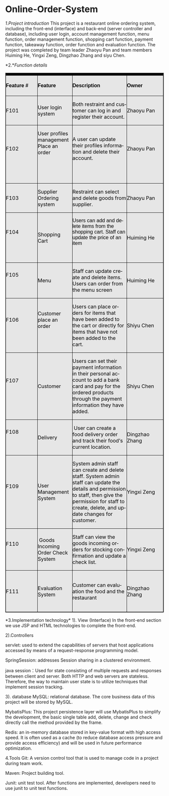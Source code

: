 # Online-Order-System
*1.Project introduction*
This project is a restaurant online ordering system, including the front-end (interface) and back-end (server controller and database), including user login, account management function, menu function, order management function, shopping cart function, payment function, takeaway function, order function and evaluation function. The project was completed by team leader Zhaoyu Pan and team members Huiming He, Yingxi Zeng, Dingzhao Zhang and siyu Chen.

*2.**Function details*

<table class="MsoNormalTable" border="1" cellspacing="0" cellpadding="0" width="0" style="border-collapse:collapse;mso-yfti-tbllook:1184;mso-padding-alt:0cm 0cm 0cm 0cm">
 <tbody><tr style="mso-yfti-irow:0;mso-yfti-firstrow:yes;height:51.75pt">
  <td width="150" style="width:112.5pt;border-top:black 6.0pt;border-left:windowtext 1.0pt;
  border-bottom:black 1.0pt;border-right:black 1.0pt;border-style:solid;
  mso-border-top-alt:black 6.0pt;mso-border-left-alt:windowtext .25pt;
  mso-border-bottom-alt:black .75pt;mso-border-right-alt:black .75pt;
  mso-border-style-alt:solid;background:#E6E6E6;padding:0cm 0cm 0cm 0cm;
  height:51.75pt">
  <p class="MsoNormal" align="left" style="text-align:left;mso-pagination:widow-orphan;
  vertical-align:baseline"><b><span lang="EN-AU" style="font-size:12.0pt;
  font-family:&quot;Arial&quot;,sans-serif;mso-fareast-font-family:宋体;color:black;
  mso-color-alt:windowtext;mso-font-kerning:0pt;mso-ansi-language:EN-AU">Feature
  #&nbsp;</span></b><span lang="EN-US" style="font-size:12.0pt;font-family:&quot;Arial&quot;,sans-serif;
  mso-fareast-font-family:宋体;color:black;mso-color-alt:windowtext;mso-font-kerning:
  0pt">&nbsp;</span><span lang="EN-US" style="font-size:9.0pt;font-family:&quot;Segoe UI&quot;,sans-serif;
  mso-fareast-font-family:宋体;mso-font-kerning:0pt"><o:p></o:p></span></p>
  </td>
  <td width="122" style="width:91.5pt;border-top:solid black 6.0pt;border-left:
  none;border-bottom:solid black 1.0pt;border-right:solid black 1.0pt;
  mso-border-left-alt:solid black .75pt;mso-border-alt:solid black .75pt;
  mso-border-top-alt:solid black 6.0pt;background:#E6E6E6;padding:0cm 0cm 0cm 0cm;
  height:51.75pt">
  <p class="MsoNormal" align="left" style="text-align:left;mso-pagination:widow-orphan;
  vertical-align:baseline"><b><span lang="EN-AU" style="font-size:12.0pt;
  font-family:&quot;Arial&quot;,sans-serif;mso-fareast-font-family:宋体;color:black;
  mso-color-alt:windowtext;mso-font-kerning:0pt;mso-ansi-language:EN-AU">Feature</span></b><span lang="EN-US" style="font-size:12.0pt;font-family:&quot;Arial&quot;,sans-serif;mso-fareast-font-family:
  宋体;color:black;mso-color-alt:windowtext;mso-font-kerning:0pt">&nbsp;</span><span lang="EN-US" style="font-size:9.0pt;font-family:&quot;Segoe UI&quot;,sans-serif;
  mso-fareast-font-family:宋体;mso-font-kerning:0pt"><o:p></o:p></span></p>
  </td>
  <td width="266" style="width:199.5pt;border-top:solid black 6.0pt;border-left:
  none;border-bottom:solid black 1.0pt;border-right:solid black 1.0pt;
  mso-border-left-alt:solid black .75pt;mso-border-alt:solid black .75pt;
  mso-border-top-alt:solid black 6.0pt;background:#E6E6E6;padding:0cm 0cm 0cm 0cm;
  height:51.75pt">
  <p class="MsoNormal" align="left" style="text-align:left;mso-pagination:widow-orphan;
  vertical-align:baseline"><b><span lang="EN-AU" style="font-size:12.0pt;
  font-family:&quot;Arial&quot;,sans-serif;mso-fareast-font-family:宋体;color:black;
  mso-color-alt:windowtext;mso-font-kerning:0pt;mso-ansi-language:EN-AU">Description</span></b><span lang="EN-US" style="font-size:12.0pt;font-family:&quot;Arial&quot;,sans-serif;mso-fareast-font-family:
  宋体;color:black;mso-color-alt:windowtext;mso-font-kerning:0pt">&nbsp;</span><span lang="EN-US" style="font-size:9.0pt;font-family:&quot;Segoe UI&quot;,sans-serif;
  mso-fareast-font-family:宋体;mso-font-kerning:0pt"><o:p></o:p></span></p>
  </td>
  <td width="166" style="width:124.5pt;border-top:solid black 6.0pt;border-left:
  none;border-bottom:solid black 1.0pt;border-right:solid windowtext 1.0pt;
  mso-border-left-alt:solid black .75pt;mso-border-top-alt:black 6.0pt;
  mso-border-left-alt:black .75pt;mso-border-bottom-alt:black .75pt;mso-border-right-alt:
  windowtext .25pt;mso-border-style-alt:solid;background:#E6E6E6;padding:0cm 0cm 0cm 0cm;
  height:51.75pt">
  <p class="MsoNormal" align="left" style="text-align:left;mso-pagination:widow-orphan;
  vertical-align:baseline"><b><span lang="EN-AU" style="font-size:12.0pt;
  font-family:&quot;Arial&quot;,sans-serif;mso-fareast-font-family:宋体;color:black;
  mso-color-alt:windowtext;mso-font-kerning:0pt;mso-ansi-language:EN-AU">Owner&nbsp;</span></b><span lang="EN-US" style="font-size:12.0pt;font-family:&quot;Arial&quot;,sans-serif;mso-fareast-font-family:
  宋体;color:black;mso-color-alt:windowtext;mso-font-kerning:0pt">&nbsp;</span><span lang="EN-US" style="font-size:9.0pt;font-family:&quot;Segoe UI&quot;,sans-serif;
  mso-fareast-font-family:宋体;mso-font-kerning:0pt"><o:p></o:p></span></p>
  </td>
 </tr>
 <tr style="mso-yfti-irow:1">
  <td width="150" style="width:112.5pt;border-top:none;border-left:solid windowtext 1.0pt;
  border-bottom:solid black 1.0pt;border-right:solid black 1.0pt;mso-border-top-alt:
  solid black 6.0pt;mso-border-top-alt:black 6.0pt;mso-border-left-alt:windowtext .25pt;
  mso-border-bottom-alt:black .75pt;mso-border-right-alt:black .75pt;
  mso-border-style-alt:solid;background:#E6E6E6;padding:0cm 0cm 0cm 0cm">
  <p class="MsoNormal" align="left" style="text-align:left;mso-pagination:widow-orphan;
  vertical-align:baseline"><span lang="EN-AU" style="font-size:12.0pt;mso-ascii-font-family:
  DengXian;mso-fareast-font-family:DengXian;mso-hansi-font-family:DengXian;
  mso-bidi-font-family:&quot;Segoe UI&quot;;color:black;mso-color-alt:windowtext;
  mso-font-kerning:0pt;mso-ansi-language:EN-AU">F101</span><span lang="EN-US" style="font-size:12.0pt;mso-ascii-font-family:DengXian;mso-fareast-font-family:
  DengXian;mso-hansi-font-family:DengXian;mso-bidi-font-family:&quot;Segoe UI&quot;;
  color:black;mso-color-alt:windowtext;mso-font-kerning:0pt">&nbsp;</span><span lang="EN-US" style="font-size:9.0pt;font-family:&quot;Segoe UI&quot;,sans-serif;
  mso-fareast-font-family:宋体;mso-font-kerning:0pt"><o:p></o:p></span></p>
  </td>
  <td width="122" style="width:91.5pt;border-top:none;border-left:none;
  border-bottom:solid black 1.0pt;border-right:solid black 1.0pt;mso-border-top-alt:
  solid black 6.0pt;mso-border-left-alt:solid black .75pt;mso-border-alt:solid black .75pt;
  mso-border-top-alt:solid black 6.0pt;background:#E6E6E6;padding:0cm 0cm 0cm 0cm">
  <p class="MsoNormal" align="left" style="text-align:left;mso-pagination:widow-orphan;
  vertical-align:baseline"><span lang="EN-AU" style="font-size:12.0pt;mso-ascii-font-family:
  DengXian;mso-fareast-font-family:DengXian;mso-hansi-font-family:DengXian;
  mso-bidi-font-family:&quot;Segoe UI&quot;;color:black;mso-color-alt:windowtext;
  mso-font-kerning:0pt;mso-ansi-language:EN-AU">User login system</span><span lang="EN-US" style="font-size:12.0pt;mso-ascii-font-family:DengXian;mso-fareast-font-family:
  DengXian;mso-hansi-font-family:DengXian;mso-bidi-font-family:&quot;Segoe UI&quot;;
  color:black;mso-color-alt:windowtext;mso-font-kerning:0pt">&nbsp;</span><span lang="EN-US" style="font-size:9.0pt;font-family:&quot;Segoe UI&quot;,sans-serif;
  mso-fareast-font-family:宋体;mso-font-kerning:0pt"><o:p></o:p></span></p>
  </td>
  <td width="266" style="width:199.5pt;border-top:none;border-left:none;
  border-bottom:solid black 1.0pt;border-right:solid black 1.0pt;mso-border-top-alt:
  solid black 6.0pt;mso-border-left-alt:solid black .75pt;mso-border-alt:solid black .75pt;
  mso-border-top-alt:solid black 6.0pt;background:#E6E6E6;padding:0cm 0cm 0cm 0cm">
  <p class="MsoNormal" align="left" style="text-align:left;mso-pagination:widow-orphan;
  vertical-align:baseline"><span lang="EN-AU" style="font-size:12.0pt;mso-ascii-font-family:
  DengXian;mso-fareast-font-family:DengXian;mso-hansi-font-family:DengXian;
  mso-bidi-font-family:&quot;Segoe UI&quot;;color:black;mso-color-alt:windowtext;
  mso-font-kerning:0pt;mso-ansi-language:EN-AU">Both restraint and customer can
  log in and register their account.</span><span lang="EN-US" style="font-size:
  12.0pt;mso-ascii-font-family:DengXian;mso-fareast-font-family:DengXian;
  mso-hansi-font-family:DengXian;mso-bidi-font-family:&quot;Segoe UI&quot;;color:black;
  mso-color-alt:windowtext;mso-font-kerning:0pt">&nbsp;</span><span lang="EN-US" style="font-size:9.0pt;font-family:&quot;Segoe UI&quot;,sans-serif;mso-fareast-font-family:
  宋体;mso-font-kerning:0pt"><o:p></o:p></span></p>
  </td>
  <td width="166" style="width:124.5pt;border-top:none;border-left:none;
  border-bottom:solid black 1.0pt;border-right:solid windowtext 1.0pt;
  mso-border-top-alt:solid black 6.0pt;mso-border-left-alt:solid black .75pt;
  mso-border-top-alt:black 6.0pt;mso-border-left-alt:black .75pt;mso-border-bottom-alt:
  black .75pt;mso-border-right-alt:windowtext .25pt;mso-border-style-alt:solid;
  background:#E6E6E6;padding:0cm 0cm 0cm 0cm">
  <p class="MsoNormal" align="left" style="text-align:left;mso-pagination:widow-orphan;
  vertical-align:baseline"><span class="SpellE"><span lang="EN-AU" style="font-size:12.0pt;mso-ascii-font-family:DengXian;mso-fareast-font-family:
  DengXian;mso-hansi-font-family:DengXian;mso-bidi-font-family:&quot;Segoe UI&quot;;
  color:black;mso-color-alt:windowtext;mso-font-kerning:0pt;mso-ansi-language:
  EN-AU">Zhaoyu</span></span><span lang="EN-AU" style="font-size:12.0pt;
  mso-ascii-font-family:DengXian;mso-fareast-font-family:DengXian;mso-hansi-font-family:
  DengXian;mso-bidi-font-family:&quot;Segoe UI&quot;;color:black;mso-color-alt:windowtext;
  mso-font-kerning:0pt;mso-ansi-language:EN-AU"> Pan</span><span lang="EN-US" style="font-size:12.0pt;mso-ascii-font-family:DengXian;mso-fareast-font-family:
  DengXian;mso-hansi-font-family:DengXian;mso-bidi-font-family:&quot;Segoe UI&quot;;
  color:black;mso-color-alt:windowtext;mso-font-kerning:0pt">&nbsp;</span><span lang="EN-US" style="font-size:9.0pt;font-family:&quot;Segoe UI&quot;,sans-serif;
  mso-fareast-font-family:宋体;mso-font-kerning:0pt"><o:p></o:p></span></p>
  </td>
 </tr>
 <tr style="mso-yfti-irow:2">
  <td width="150" style="width:112.5pt;border-top:none;border-left:solid windowtext 1.0pt;
  border-bottom:solid black 1.0pt;border-right:solid black 1.0pt;mso-border-top-alt:
  solid black 6.0pt;mso-border-top-alt:black 6.0pt;mso-border-left-alt:windowtext .25pt;
  mso-border-bottom-alt:black .75pt;mso-border-right-alt:black .75pt;
  mso-border-style-alt:solid;background:#E6E6E6;padding:0cm 0cm 0cm 0cm">
  <p class="MsoNormal" align="left" style="text-align:left;mso-pagination:widow-orphan;
  vertical-align:baseline"><span lang="EN-AU" style="font-size:12.0pt;mso-ascii-font-family:
  DengXian;mso-fareast-font-family:DengXian;mso-hansi-font-family:DengXian;
  mso-bidi-font-family:&quot;Segoe UI&quot;;color:black;mso-color-alt:windowtext;
  mso-font-kerning:0pt;mso-ansi-language:EN-AU">F102</span><span lang="EN-US" style="font-size:12.0pt;mso-ascii-font-family:DengXian;mso-fareast-font-family:
  DengXian;mso-hansi-font-family:DengXian;mso-bidi-font-family:&quot;Segoe UI&quot;;
  color:black;mso-color-alt:windowtext;mso-font-kerning:0pt">&nbsp;</span><span lang="EN-US" style="font-size:9.0pt;font-family:&quot;Segoe UI&quot;,sans-serif;
  mso-fareast-font-family:宋体;mso-font-kerning:0pt"><o:p></o:p></span></p>
  <p class="MsoNormal" align="left" style="text-align:left;mso-pagination:widow-orphan;
  vertical-align:baseline"><span lang="EN-US" style="font-size:12.0pt;mso-ascii-font-family:
  DengXian;mso-fareast-font-family:DengXian;mso-hansi-font-family:DengXian;
  mso-bidi-font-family:&quot;Segoe UI&quot;;color:black;mso-color-alt:windowtext;
  mso-font-kerning:0pt">&nbsp;</span><span lang="EN-US" style="font-size:9.0pt;
  font-family:&quot;Segoe UI&quot;,sans-serif;mso-fareast-font-family:宋体;mso-font-kerning:
  0pt"><o:p></o:p></span></p>
  </td>
  <td width="122" style="width:91.5pt;border-top:none;border-left:none;
  border-bottom:solid black 1.0pt;border-right:solid black 1.0pt;mso-border-top-alt:
  solid black 6.0pt;mso-border-left-alt:solid black .75pt;mso-border-alt:solid black .75pt;
  mso-border-top-alt:solid black 6.0pt;background:#E6E6E6;padding:0cm 0cm 0cm 0cm">
  <p class="MsoNormal" align="left" style="text-align:left;mso-pagination:widow-orphan;
  vertical-align:baseline"><span lang="EN-AU" style="font-size:12.0pt;mso-ascii-font-family:
  DengXian;mso-fareast-font-family:DengXian;mso-hansi-font-family:DengXian;
  mso-bidi-font-family:&quot;Segoe UI&quot;;color:black;mso-color-alt:windowtext;
  mso-font-kerning:0pt;mso-ansi-language:EN-AU">User profiles management Place
  an order</span><span lang="EN-US" style="font-size:12.0pt;mso-ascii-font-family:
  DengXian;mso-fareast-font-family:DengXian;mso-hansi-font-family:DengXian;
  mso-bidi-font-family:&quot;Segoe UI&quot;;color:black;mso-color-alt:windowtext;
  mso-font-kerning:0pt">&nbsp;</span><span lang="EN-US" style="font-size:9.0pt;
  font-family:&quot;Segoe UI&quot;,sans-serif;mso-fareast-font-family:宋体;mso-font-kerning:
  0pt"><o:p></o:p></span></p>
  <p class="MsoNormal" align="left" style="text-align:left;mso-pagination:widow-orphan;
  vertical-align:baseline"><span lang="EN-US" style="font-size:12.0pt;mso-ascii-font-family:
  DengXian;mso-fareast-font-family:DengXian;mso-hansi-font-family:DengXian;
  mso-bidi-font-family:&quot;Segoe UI&quot;;color:black;mso-color-alt:windowtext;
  mso-font-kerning:0pt">&nbsp;</span><span lang="EN-US" style="font-size:9.0pt;
  font-family:&quot;Segoe UI&quot;,sans-serif;mso-fareast-font-family:宋体;mso-font-kerning:
  0pt"><o:p></o:p></span></p>
  <p class="MsoNormal" align="left" style="text-align:left;mso-pagination:widow-orphan;
  vertical-align:baseline"><span lang="EN-US" style="font-size:12.0pt;mso-ascii-font-family:
  DengXian;mso-fareast-font-family:DengXian;mso-hansi-font-family:DengXian;
  mso-bidi-font-family:&quot;Segoe UI&quot;;color:black;mso-color-alt:windowtext;
  mso-font-kerning:0pt">&nbsp;</span><span lang="EN-US" style="font-size:9.0pt;
  font-family:&quot;Segoe UI&quot;,sans-serif;mso-fareast-font-family:宋体;mso-font-kerning:
  0pt"><o:p></o:p></span></p>
  </td>
  <td width="266" style="width:199.5pt;border-top:none;border-left:none;
  border-bottom:solid black 1.0pt;border-right:solid black 1.0pt;mso-border-top-alt:
  solid black 6.0pt;mso-border-left-alt:solid black .75pt;mso-border-alt:solid black .75pt;
  mso-border-top-alt:solid black 6.0pt;background:#E6E6E6;padding:0cm 0cm 0cm 0cm">
  <p class="MsoNormal" align="left" style="text-align:left;mso-pagination:widow-orphan;
  vertical-align:baseline"><span lang="EN-AU" style="font-size:12.0pt;mso-ascii-font-family:
  DengXian;mso-fareast-font-family:DengXian;mso-hansi-font-family:DengXian;
  mso-bidi-font-family:&quot;Segoe UI&quot;;color:black;mso-color-alt:windowtext;
  mso-font-kerning:0pt;mso-ansi-language:EN-AU">A user can update their
  profiles information and delete their account.</span><span lang="EN-US" style="font-size:12.0pt;mso-ascii-font-family:DengXian;mso-fareast-font-family:
  DengXian;mso-hansi-font-family:DengXian;mso-bidi-font-family:&quot;Segoe UI&quot;;
  color:black;mso-color-alt:windowtext;mso-font-kerning:0pt">&nbsp;</span><span lang="EN-US" style="font-size:9.0pt;font-family:&quot;Segoe UI&quot;,sans-serif;
  mso-fareast-font-family:宋体;mso-font-kerning:0pt"><o:p></o:p></span></p>
  <p class="MsoNormal" align="left" style="text-align:left;mso-pagination:widow-orphan;
  vertical-align:baseline"><span lang="EN-US" style="font-size:12.0pt;mso-ascii-font-family:
  DengXian;mso-fareast-font-family:DengXian;mso-hansi-font-family:DengXian;
  mso-bidi-font-family:&quot;Segoe UI&quot;;color:black;mso-color-alt:windowtext;
  mso-font-kerning:0pt">&nbsp;</span><span lang="EN-US" style="font-size:9.0pt;
  font-family:&quot;Segoe UI&quot;,sans-serif;mso-fareast-font-family:宋体;mso-font-kerning:
  0pt"><o:p></o:p></span></p>
  </td>
  <td width="166" style="width:124.5pt;border-top:none;border-left:none;
  border-bottom:solid black 1.0pt;border-right:solid windowtext 1.0pt;
  mso-border-top-alt:solid black 6.0pt;mso-border-left-alt:solid black .75pt;
  mso-border-top-alt:black 6.0pt;mso-border-left-alt:black .75pt;mso-border-bottom-alt:
  black .75pt;mso-border-right-alt:windowtext .25pt;mso-border-style-alt:solid;
  background:#E6E6E6;padding:0cm 0cm 0cm 0cm">
  <p class="MsoNormal" align="left" style="text-align:left;mso-pagination:widow-orphan;
  vertical-align:baseline"><span class="SpellE"><span lang="EN-AU" style="font-size:12.0pt;mso-ascii-font-family:DengXian;mso-fareast-font-family:
  DengXian;mso-hansi-font-family:DengXian;mso-bidi-font-family:&quot;Segoe UI&quot;;
  color:black;mso-color-alt:windowtext;mso-font-kerning:0pt;mso-ansi-language:
  EN-AU">Zhaoyu</span></span><span lang="EN-AU" style="font-size:12.0pt;
  mso-ascii-font-family:DengXian;mso-fareast-font-family:DengXian;mso-hansi-font-family:
  DengXian;mso-bidi-font-family:&quot;Segoe UI&quot;;color:black;mso-color-alt:windowtext;
  mso-font-kerning:0pt;mso-ansi-language:EN-AU"> Pan</span><span lang="EN-US" style="font-size:12.0pt;mso-ascii-font-family:DengXian;mso-fareast-font-family:
  DengXian;mso-hansi-font-family:DengXian;mso-bidi-font-family:&quot;Segoe UI&quot;;
  color:black;mso-color-alt:windowtext;mso-font-kerning:0pt">&nbsp;</span><span lang="EN-US" style="font-size:9.0pt;font-family:&quot;Segoe UI&quot;,sans-serif;
  mso-fareast-font-family:宋体;mso-font-kerning:0pt"><o:p></o:p></span></p>
  <p class="MsoNormal" align="left" style="text-align:left;mso-pagination:widow-orphan;
  vertical-align:baseline"><span lang="EN-US" style="font-size:12.0pt;mso-ascii-font-family:
  DengXian;mso-fareast-font-family:DengXian;mso-hansi-font-family:DengXian;
  mso-bidi-font-family:&quot;Segoe UI&quot;;color:black;mso-color-alt:windowtext;
  mso-font-kerning:0pt">&nbsp;</span><span lang="EN-US" style="font-size:9.0pt;
  font-family:&quot;Segoe UI&quot;,sans-serif;mso-fareast-font-family:宋体;mso-font-kerning:
  0pt"><o:p></o:p></span></p>
  </td>
 </tr>
 <tr style="mso-yfti-irow:3">
  <td width="150" style="width:112.5pt;border-top:none;border-left:solid windowtext 1.0pt;
  border-bottom:solid black 1.0pt;border-right:solid black 1.0pt;mso-border-top-alt:
  solid black 6.0pt;mso-border-top-alt:black 6.0pt;mso-border-left-alt:windowtext .25pt;
  mso-border-bottom-alt:black .75pt;mso-border-right-alt:black .75pt;
  mso-border-style-alt:solid;background:#E6E6E6;padding:0cm 0cm 0cm 0cm">
  <p class="MsoNormal" align="left" style="text-align:left;mso-pagination:widow-orphan;
  vertical-align:baseline"><span lang="EN-AU" style="font-size:12.0pt;mso-ascii-font-family:
  DengXian;mso-fareast-font-family:DengXian;mso-hansi-font-family:DengXian;
  mso-bidi-font-family:&quot;Segoe UI&quot;;color:black;mso-color-alt:windowtext;
  mso-font-kerning:0pt;mso-ansi-language:EN-AU">F103</span><span lang="EN-US" style="font-size:12.0pt;mso-ascii-font-family:DengXian;mso-fareast-font-family:
  DengXian;mso-hansi-font-family:DengXian;mso-bidi-font-family:&quot;Segoe UI&quot;;
  color:black;mso-color-alt:windowtext;mso-font-kerning:0pt">&nbsp;</span><span lang="EN-US" style="font-size:9.0pt;font-family:&quot;Segoe UI&quot;,sans-serif;
  mso-fareast-font-family:宋体;mso-font-kerning:0pt"><o:p></o:p></span></p>
  </td>
  <td width="122" style="width:91.5pt;border-top:none;border-left:none;
  border-bottom:solid black 1.0pt;border-right:solid black 1.0pt;mso-border-top-alt:
  solid black 6.0pt;mso-border-left-alt:solid black .75pt;mso-border-alt:solid black .75pt;
  mso-border-top-alt:solid black 6.0pt;background:#E6E6E6;padding:0cm 0cm 0cm 0cm">
  <p class="MsoNormal" align="left" style="text-align:left;mso-pagination:widow-orphan;
  vertical-align:baseline"><span lang="EN-AU" style="font-size:12.0pt;mso-ascii-font-family:
  DengXian;mso-fareast-font-family:DengXian;mso-hansi-font-family:DengXian;
  mso-bidi-font-family:&quot;Segoe UI&quot;;color:black;mso-color-alt:windowtext;
  mso-font-kerning:0pt;mso-ansi-language:EN-AU">Supplier Ordering system</span><span lang="EN-US" style="font-size:12.0pt;mso-ascii-font-family:DengXian;mso-fareast-font-family:
  DengXian;mso-hansi-font-family:DengXian;mso-bidi-font-family:&quot;Segoe UI&quot;;
  color:black;mso-color-alt:windowtext;mso-font-kerning:0pt">&nbsp;</span><span lang="EN-US" style="font-size:9.0pt;font-family:&quot;Segoe UI&quot;,sans-serif;
  mso-fareast-font-family:宋体;mso-font-kerning:0pt"><o:p></o:p></span></p>
  </td>
  <td width="266" style="width:199.5pt;border-top:none;border-left:none;
  border-bottom:solid black 1.0pt;border-right:solid black 1.0pt;mso-border-top-alt:
  solid black 6.0pt;mso-border-left-alt:solid black .75pt;mso-border-alt:solid black .75pt;
  mso-border-top-alt:solid black 6.0pt;background:#E6E6E6;padding:0cm 0cm 0cm 0cm">
  <p class="MsoNormal" align="left" style="text-align:left;mso-pagination:widow-orphan;
  vertical-align:baseline"><span lang="EN-AU" style="font-size:12.0pt;mso-ascii-font-family:
  DengXian;mso-fareast-font-family:DengXian;mso-hansi-font-family:DengXian;
  mso-bidi-font-family:&quot;Segoe UI&quot;;color:black;mso-color-alt:windowtext;
  mso-font-kerning:0pt;mso-ansi-language:EN-AU">Restraint can select and delete
  goods from supplier.</span><span lang="EN-US" style="font-size:12.0pt;
  mso-ascii-font-family:DengXian;mso-fareast-font-family:DengXian;mso-hansi-font-family:
  DengXian;mso-bidi-font-family:&quot;Segoe UI&quot;;color:black;mso-color-alt:windowtext;
  mso-font-kerning:0pt">&nbsp;</span><span lang="EN-US" style="font-size:9.0pt;
  font-family:&quot;Segoe UI&quot;,sans-serif;mso-fareast-font-family:宋体;mso-font-kerning:
  0pt"><o:p></o:p></span></p>
  </td>
  <td width="166" style="width:124.5pt;border-top:none;border-left:none;
  border-bottom:solid black 1.0pt;border-right:solid windowtext 1.0pt;
  mso-border-top-alt:solid black 6.0pt;mso-border-left-alt:solid black .75pt;
  mso-border-top-alt:black 6.0pt;mso-border-left-alt:black .75pt;mso-border-bottom-alt:
  black .75pt;mso-border-right-alt:windowtext .25pt;mso-border-style-alt:solid;
  background:#E6E6E6;padding:0cm 0cm 0cm 0cm">
  <p class="MsoNormal" align="left" style="text-align:left;mso-pagination:widow-orphan;
  vertical-align:baseline"><span class="SpellE"><span lang="EN-AU" style="font-size:12.0pt;mso-ascii-font-family:DengXian;mso-fareast-font-family:
  DengXian;mso-hansi-font-family:DengXian;mso-bidi-font-family:&quot;Segoe UI&quot;;
  color:black;mso-color-alt:windowtext;mso-font-kerning:0pt;mso-ansi-language:
  EN-AU">Zhaoyu</span></span><span lang="EN-AU" style="font-size:12.0pt;
  mso-ascii-font-family:DengXian;mso-fareast-font-family:DengXian;mso-hansi-font-family:
  DengXian;mso-bidi-font-family:&quot;Segoe UI&quot;;color:black;mso-color-alt:windowtext;
  mso-font-kerning:0pt;mso-ansi-language:EN-AU"> Pan</span><span lang="EN-US" style="font-size:12.0pt;mso-ascii-font-family:DengXian;mso-fareast-font-family:
  DengXian;mso-hansi-font-family:DengXian;mso-bidi-font-family:&quot;Segoe UI&quot;;
  color:black;mso-color-alt:windowtext;mso-font-kerning:0pt">&nbsp;</span><span lang="EN-US" style="font-size:9.0pt;font-family:&quot;Segoe UI&quot;,sans-serif;
  mso-fareast-font-family:宋体;mso-font-kerning:0pt"><o:p></o:p></span></p>
  </td>
 </tr>
 <tr style="mso-yfti-irow:4">
  <td width="150" style="width:112.5pt;border-top:none;border-left:solid windowtext 1.0pt;
  border-bottom:solid black 1.0pt;border-right:solid black 1.0pt;mso-border-top-alt:
  solid black 6.0pt;mso-border-top-alt:black 6.0pt;mso-border-left-alt:windowtext .25pt;
  mso-border-bottom-alt:black .75pt;mso-border-right-alt:black .75pt;
  mso-border-style-alt:solid;background:#E6E6E6;padding:0cm 0cm 0cm 0cm">
  <p class="MsoNormal" align="left" style="text-align:left;mso-pagination:widow-orphan;
  vertical-align:baseline"><span lang="EN-AU" style="font-size:12.0pt;mso-ascii-font-family:
  DengXian;mso-fareast-font-family:DengXian;mso-hansi-font-family:DengXian;
  mso-bidi-font-family:&quot;Segoe UI&quot;;color:black;mso-color-alt:windowtext;
  mso-font-kerning:0pt;mso-ansi-language:EN-AU">F104</span><span lang="EN-US" style="font-size:12.0pt;mso-ascii-font-family:DengXian;mso-fareast-font-family:
  DengXian;mso-hansi-font-family:DengXian;mso-bidi-font-family:&quot;Segoe UI&quot;;
  color:black;mso-color-alt:windowtext;mso-font-kerning:0pt">&nbsp;</span><span lang="EN-US" style="font-size:9.0pt;font-family:&quot;Segoe UI&quot;,sans-serif;
  mso-fareast-font-family:宋体;mso-font-kerning:0pt"><o:p></o:p></span></p>
  <p class="MsoNormal" align="left" style="text-align:left;mso-pagination:widow-orphan;
  vertical-align:baseline"><span lang="EN-US" style="font-size:12.0pt;mso-ascii-font-family:
  DengXian;mso-fareast-font-family:DengXian;mso-hansi-font-family:DengXian;
  mso-bidi-font-family:&quot;Segoe UI&quot;;color:black;mso-color-alt:windowtext;
  mso-font-kerning:0pt">&nbsp;</span><span lang="EN-US" style="font-size:9.0pt;
  font-family:&quot;Segoe UI&quot;,sans-serif;mso-fareast-font-family:宋体;mso-font-kerning:
  0pt"><o:p></o:p></span></p>
  </td>
  <td width="122" style="width:91.5pt;border-top:none;border-left:none;
  border-bottom:solid black 1.0pt;border-right:solid black 1.0pt;mso-border-top-alt:
  solid black 6.0pt;mso-border-left-alt:solid black .75pt;mso-border-alt:solid black .75pt;
  mso-border-top-alt:solid black 6.0pt;background:#E6E6E6;padding:0cm 0cm 0cm 0cm">
  <p class="MsoNormal" align="left" style="text-align:left;mso-pagination:widow-orphan;
  vertical-align:baseline"><span lang="EN-AU" style="font-size:12.0pt;mso-ascii-font-family:
  DengXian;mso-fareast-font-family:DengXian;mso-hansi-font-family:DengXian;
  mso-bidi-font-family:&quot;Segoe UI&quot;;color:black;mso-color-alt:windowtext;
  mso-font-kerning:0pt;mso-ansi-language:EN-AU">Shopping Cart</span><span lang="EN-US" style="font-size:12.0pt;mso-ascii-font-family:DengXian;mso-fareast-font-family:
  DengXian;mso-hansi-font-family:DengXian;mso-bidi-font-family:&quot;Segoe UI&quot;;
  color:black;mso-color-alt:windowtext;mso-font-kerning:0pt">&nbsp;</span><span lang="EN-US" style="font-size:9.0pt;font-family:&quot;Segoe UI&quot;,sans-serif;
  mso-fareast-font-family:宋体;mso-font-kerning:0pt"><o:p></o:p></span></p>
  </td>
  <td width="266" style="width:199.5pt;border-top:none;border-left:none;
  border-bottom:solid black 1.0pt;border-right:solid black 1.0pt;mso-border-top-alt:
  solid black 6.0pt;mso-border-left-alt:solid black .75pt;mso-border-alt:solid black .75pt;
  mso-border-top-alt:solid black 6.0pt;background:#E6E6E6;padding:0cm 0cm 0cm 0cm">
  <p class="MsoNormal" align="left" style="text-align:left;mso-pagination:widow-orphan;
  vertical-align:baseline"><span lang="EN-AU" style="font-size:12.0pt;font-family:
  Helvetica;mso-fareast-font-family:宋体;mso-bidi-font-family:&quot;Segoe UI&quot;;
  color:black;mso-color-alt:windowtext;mso-font-kerning:0pt;mso-ansi-language:
  EN-AU">Users can add and delete items from the shopping cart. Staff can
  update the price of an item</span><span lang="EN-US" style="font-size:12.0pt;
  font-family:Helvetica;mso-fareast-font-family:宋体;mso-bidi-font-family:&quot;Segoe UI&quot;;
  color:black;mso-color-alt:windowtext;mso-font-kerning:0pt">&nbsp;</span><span lang="EN-US" style="font-size:9.0pt;font-family:&quot;Segoe UI&quot;,sans-serif;
  mso-fareast-font-family:宋体;mso-font-kerning:0pt"><o:p></o:p></span></p>
  <p class="MsoNormal" align="left" style="text-align:left;mso-pagination:widow-orphan;
  vertical-align:baseline"><span lang="EN-US" style="font-size:12.0pt;mso-ascii-font-family:
  DengXian;mso-fareast-font-family:DengXian;mso-hansi-font-family:DengXian;
  mso-bidi-font-family:&quot;Segoe UI&quot;;color:black;mso-color-alt:windowtext;
  mso-font-kerning:0pt">&nbsp;</span><span lang="EN-US" style="font-size:9.0pt;
  font-family:&quot;Segoe UI&quot;,sans-serif;mso-fareast-font-family:宋体;mso-font-kerning:
  0pt"><o:p></o:p></span></p>
  </td>
  <td width="166" style="width:124.5pt;border-top:none;border-left:none;
  border-bottom:solid black 1.0pt;border-right:solid windowtext 1.0pt;
  mso-border-top-alt:solid black 6.0pt;mso-border-left-alt:solid black .75pt;
  mso-border-top-alt:black 6.0pt;mso-border-left-alt:black .75pt;mso-border-bottom-alt:
  black .75pt;mso-border-right-alt:windowtext .25pt;mso-border-style-alt:solid;
  background:#E6E6E6;padding:0cm 0cm 0cm 0cm">
  <p class="MsoNormal" align="left" style="text-align:left;mso-pagination:widow-orphan;
  vertical-align:baseline"><span class="SpellE"><span lang="EN-AU" style="font-size:12.0pt;mso-ascii-font-family:DengXian;mso-fareast-font-family:
  DengXian;mso-hansi-font-family:DengXian;mso-bidi-font-family:&quot;Segoe UI&quot;;
  color:black;mso-color-alt:windowtext;mso-font-kerning:0pt;mso-ansi-language:
  EN-AU">Huiming</span></span><span lang="EN-AU" style="font-size:12.0pt;
  mso-ascii-font-family:DengXian;mso-fareast-font-family:DengXian;mso-hansi-font-family:
  DengXian;mso-bidi-font-family:&quot;Segoe UI&quot;;color:black;mso-color-alt:windowtext;
  mso-font-kerning:0pt;mso-ansi-language:EN-AU"> He</span><span lang="EN-US" style="font-size:12.0pt;mso-ascii-font-family:DengXian;mso-fareast-font-family:
  DengXian;mso-hansi-font-family:DengXian;mso-bidi-font-family:&quot;Segoe UI&quot;;
  color:black;mso-color-alt:windowtext;mso-font-kerning:0pt">&nbsp;</span><span lang="EN-US" style="font-size:9.0pt;font-family:&quot;Segoe UI&quot;,sans-serif;
  mso-fareast-font-family:宋体;mso-font-kerning:0pt"><o:p></o:p></span></p>
  </td>
 </tr>
 <tr style="mso-yfti-irow:5">
  <td width="150" style="width:112.5pt;border-top:none;border-left:solid windowtext 1.0pt;
  border-bottom:solid black 1.0pt;border-right:solid black 1.0pt;mso-border-top-alt:
  solid black 6.0pt;mso-border-top-alt:black 6.0pt;mso-border-left-alt:windowtext .25pt;
  mso-border-bottom-alt:black .75pt;mso-border-right-alt:black .75pt;
  mso-border-style-alt:solid;background:#E6E6E6;padding:0cm 0cm 0cm 0cm">
  <p class="MsoNormal" align="left" style="text-align:left;mso-pagination:widow-orphan;
  vertical-align:baseline"><span lang="EN-AU" style="font-size:12.0pt;mso-ascii-font-family:
  DengXian;mso-fareast-font-family:DengXian;mso-hansi-font-family:DengXian;
  mso-bidi-font-family:&quot;Segoe UI&quot;;color:black;mso-color-alt:windowtext;
  mso-font-kerning:0pt;mso-ansi-language:EN-AU">F105</span><span lang="EN-US" style="font-size:12.0pt;mso-ascii-font-family:DengXian;mso-fareast-font-family:
  DengXian;mso-hansi-font-family:DengXian;mso-bidi-font-family:&quot;Segoe UI&quot;;
  color:black;mso-color-alt:windowtext;mso-font-kerning:0pt">&nbsp;</span><span lang="EN-US" style="font-size:9.0pt;font-family:&quot;Segoe UI&quot;,sans-serif;
  mso-fareast-font-family:宋体;mso-font-kerning:0pt"><o:p></o:p></span></p>
  <p class="MsoNormal" align="left" style="text-align:left;mso-pagination:widow-orphan;
  vertical-align:baseline"><span lang="EN-US" style="font-size:12.0pt;mso-ascii-font-family:
  DengXian;mso-fareast-font-family:DengXian;mso-hansi-font-family:DengXian;
  mso-bidi-font-family:&quot;Segoe UI&quot;;color:black;mso-color-alt:windowtext;
  mso-font-kerning:0pt">&nbsp;</span><span lang="EN-US" style="font-size:9.0pt;
  font-family:&quot;Segoe UI&quot;,sans-serif;mso-fareast-font-family:宋体;mso-font-kerning:
  0pt"><o:p></o:p></span></p>
  </td>
  <td width="122" style="width:91.5pt;border-top:none;border-left:none;
  border-bottom:solid black 1.0pt;border-right:solid black 1.0pt;mso-border-top-alt:
  solid black 6.0pt;mso-border-left-alt:solid black .75pt;mso-border-alt:solid black .75pt;
  mso-border-top-alt:solid black 6.0pt;background:#E6E6E6;padding:0cm 0cm 0cm 0cm">
  <p class="MsoNormal" align="left" style="text-align:left;mso-pagination:widow-orphan;
  vertical-align:baseline"><span lang="EN-AU" style="font-size:12.0pt;mso-ascii-font-family:
  DengXian;mso-fareast-font-family:DengXian;mso-hansi-font-family:DengXian;
  mso-bidi-font-family:&quot;Segoe UI&quot;;color:black;mso-color-alt:windowtext;
  mso-font-kerning:0pt;mso-ansi-language:EN-AU">Menu</span><span lang="EN-US" style="font-size:12.0pt;mso-ascii-font-family:DengXian;mso-fareast-font-family:
  DengXian;mso-hansi-font-family:DengXian;mso-bidi-font-family:&quot;Segoe UI&quot;;
  color:black;mso-color-alt:windowtext;mso-font-kerning:0pt">&nbsp;</span><span lang="EN-US" style="font-size:9.0pt;font-family:&quot;Segoe UI&quot;,sans-serif;
  mso-fareast-font-family:宋体;mso-font-kerning:0pt"><o:p></o:p></span></p>
  </td>
  <td width="266" style="width:199.5pt;border-top:none;border-left:none;
  border-bottom:solid black 1.0pt;border-right:solid black 1.0pt;mso-border-top-alt:
  solid black 6.0pt;mso-border-left-alt:solid black .75pt;mso-border-alt:solid black .75pt;
  mso-border-top-alt:solid black 6.0pt;background:#E6E6E6;padding:0cm 0cm 0cm 0cm">
  <p class="MsoNormal" align="left" style="text-align:left;mso-pagination:widow-orphan;
  vertical-align:baseline"><span lang="EN-AU" style="font-size:12.0pt;mso-ascii-font-family:
  DengXian;mso-fareast-font-family:DengXian;mso-hansi-font-family:DengXian;
  mso-bidi-font-family:&quot;Segoe UI&quot;;color:black;mso-color-alt:windowtext;
  mso-font-kerning:0pt;mso-ansi-language:EN-AU">Staff can update create and
  delete items. Users can order from the menu screen</span><span lang="EN-US" style="font-size:12.0pt;mso-ascii-font-family:DengXian;mso-fareast-font-family:
  DengXian;mso-hansi-font-family:DengXian;mso-bidi-font-family:&quot;Segoe UI&quot;;
  color:black;mso-color-alt:windowtext;mso-font-kerning:0pt">&nbsp;</span><span lang="EN-US" style="font-size:9.0pt;font-family:&quot;Segoe UI&quot;,sans-serif;
  mso-fareast-font-family:宋体;mso-font-kerning:0pt"><o:p></o:p></span></p>
  </td>
  <td width="166" style="width:124.5pt;border-top:none;border-left:none;
  border-bottom:solid black 1.0pt;border-right:solid windowtext 1.0pt;
  mso-border-top-alt:solid black 6.0pt;mso-border-left-alt:solid black .75pt;
  mso-border-top-alt:black 6.0pt;mso-border-left-alt:black .75pt;mso-border-bottom-alt:
  black .75pt;mso-border-right-alt:windowtext .25pt;mso-border-style-alt:solid;
  background:#E6E6E6;padding:0cm 0cm 0cm 0cm">
  <p class="MsoNormal" align="left" style="text-align:left;mso-pagination:widow-orphan;
  vertical-align:baseline"><span class="SpellE"><span lang="EN-AU" style="font-size:12.0pt;mso-ascii-font-family:DengXian;mso-fareast-font-family:
  DengXian;mso-hansi-font-family:DengXian;mso-bidi-font-family:&quot;Segoe UI&quot;;
  color:black;mso-color-alt:windowtext;mso-font-kerning:0pt;mso-ansi-language:
  EN-AU">Huiming</span></span><span lang="EN-AU" style="font-size:12.0pt;
  mso-ascii-font-family:DengXian;mso-fareast-font-family:DengXian;mso-hansi-font-family:
  DengXian;mso-bidi-font-family:&quot;Segoe UI&quot;;color:black;mso-color-alt:windowtext;
  mso-font-kerning:0pt;mso-ansi-language:EN-AU"> He</span><span lang="EN-US" style="font-size:12.0pt;mso-ascii-font-family:DengXian;mso-fareast-font-family:
  DengXian;mso-hansi-font-family:DengXian;mso-bidi-font-family:&quot;Segoe UI&quot;;
  color:black;mso-color-alt:windowtext;mso-font-kerning:0pt">&nbsp;</span><span lang="EN-US" style="font-size:9.0pt;font-family:&quot;Segoe UI&quot;,sans-serif;
  mso-fareast-font-family:宋体;mso-font-kerning:0pt"><o:p></o:p></span></p>
  </td>
 </tr>
 <tr style="mso-yfti-irow:6">
  <td width="150" style="width:112.5pt;border-top:none;border-left:solid windowtext 1.0pt;
  border-bottom:solid black 1.0pt;border-right:solid black 1.0pt;mso-border-top-alt:
  solid black 6.0pt;mso-border-top-alt:black 6.0pt;mso-border-left-alt:windowtext .25pt;
  mso-border-bottom-alt:black .75pt;mso-border-right-alt:black .75pt;
  mso-border-style-alt:solid;background:#E6E6E6;padding:0cm 0cm 0cm 0cm">
  <p class="MsoNormal" align="left" style="text-align:left;mso-pagination:widow-orphan;
  vertical-align:baseline"><span lang="EN-AU" style="font-size:12.0pt;mso-ascii-font-family:
  DengXian;mso-fareast-font-family:DengXian;mso-hansi-font-family:DengXian;
  mso-bidi-font-family:&quot;Segoe UI&quot;;color:black;mso-color-alt:windowtext;
  mso-font-kerning:0pt;mso-ansi-language:EN-AU">F106</span><span lang="EN-US" style="font-size:12.0pt;mso-ascii-font-family:DengXian;mso-fareast-font-family:
  DengXian;mso-hansi-font-family:DengXian;mso-bidi-font-family:&quot;Segoe UI&quot;;
  color:black;mso-color-alt:windowtext;mso-font-kerning:0pt">&nbsp;</span><span lang="EN-US" style="font-size:9.0pt;font-family:&quot;Segoe UI&quot;,sans-serif;
  mso-fareast-font-family:宋体;mso-font-kerning:0pt"><o:p></o:p></span></p>
  <p class="MsoNormal" align="left" style="text-align:left;mso-pagination:widow-orphan;
  vertical-align:baseline"><span lang="EN-US" style="font-size:12.0pt;mso-ascii-font-family:
  DengXian;mso-fareast-font-family:DengXian;mso-hansi-font-family:DengXian;
  mso-bidi-font-family:&quot;Segoe UI&quot;;color:black;mso-color-alt:windowtext;
  mso-font-kerning:0pt">&nbsp;</span><span lang="EN-US" style="font-size:9.0pt;
  font-family:&quot;Segoe UI&quot;,sans-serif;mso-fareast-font-family:宋体;mso-font-kerning:
  0pt"><o:p></o:p></span></p>
  </td>
  <td width="122" style="width:91.5pt;border-top:none;border-left:none;
  border-bottom:solid black 1.0pt;border-right:solid black 1.0pt;mso-border-top-alt:
  solid black 6.0pt;mso-border-left-alt:solid black .75pt;mso-border-alt:solid black .75pt;
  mso-border-top-alt:solid black 6.0pt;background:#E6E6E6;padding:0cm 0cm 0cm 0cm">
  <p class="MsoNormal" align="left" style="text-align:left;mso-pagination:widow-orphan;
  vertical-align:baseline"><span class="GramE"><span lang="EN-AU" style="font-size:
  12.0pt;mso-ascii-font-family:DengXian;mso-fareast-font-family:DengXian;
  mso-hansi-font-family:DengXian;mso-bidi-font-family:&quot;Segoe UI&quot;;color:black;
  mso-color-alt:windowtext;mso-font-kerning:0pt;mso-ansi-language:EN-AU">Customer</span></span><span lang="EN-AU" style="font-size:12.0pt;mso-ascii-font-family:DengXian;mso-fareast-font-family:
  DengXian;mso-hansi-font-family:DengXian;mso-bidi-font-family:&quot;Segoe UI&quot;;
  color:black;mso-color-alt:windowtext;mso-font-kerning:0pt;mso-ansi-language:
  EN-AU"> place an order</span><span lang="EN-US" style="font-size:12.0pt;
  mso-ascii-font-family:DengXian;mso-fareast-font-family:DengXian;mso-hansi-font-family:
  DengXian;mso-bidi-font-family:&quot;Segoe UI&quot;;color:black;mso-color-alt:windowtext;
  mso-font-kerning:0pt">&nbsp;</span><span lang="EN-US" style="font-size:9.0pt;
  font-family:&quot;Segoe UI&quot;,sans-serif;mso-fareast-font-family:宋体;mso-font-kerning:
  0pt"><o:p></o:p></span></p>
  <p class="MsoNormal" align="left" style="text-align:left;mso-pagination:widow-orphan;
  vertical-align:baseline"><span lang="EN-US" style="font-size:12.0pt;mso-ascii-font-family:
  DengXian;mso-fareast-font-family:DengXian;mso-hansi-font-family:DengXian;
  mso-bidi-font-family:&quot;Segoe UI&quot;;color:black;mso-color-alt:windowtext;
  mso-font-kerning:0pt">&nbsp;</span><span lang="EN-US" style="font-size:9.0pt;
  font-family:&quot;Segoe UI&quot;,sans-serif;mso-fareast-font-family:宋体;mso-font-kerning:
  0pt"><o:p></o:p></span></p>
  </td>
  <td width="266" style="width:199.5pt;border-top:none;border-left:none;
  border-bottom:solid black 1.0pt;border-right:solid black 1.0pt;mso-border-top-alt:
  solid black 6.0pt;mso-border-left-alt:solid black .75pt;mso-border-alt:solid black .75pt;
  mso-border-top-alt:solid black 6.0pt;background:#E6E6E6;padding:0cm 0cm 0cm 0cm">
  <p class="MsoNormal" align="left" style="text-align:left;mso-pagination:widow-orphan;
  vertical-align:baseline"><span lang="EN-AU" style="font-size:12.0pt;mso-ascii-font-family:
  DengXian;mso-fareast-font-family:DengXian;mso-hansi-font-family:DengXian;
  mso-bidi-font-family:&quot;Segoe UI&quot;;color:black;mso-color-alt:windowtext;
  mso-font-kerning:0pt;mso-ansi-language:EN-AU">Users can place orders for
  items that have been added to the cart or directly for items that have not
  been added to the cart.</span><span lang="EN-US" style="font-size:12.0pt;
  mso-ascii-font-family:DengXian;mso-fareast-font-family:DengXian;mso-hansi-font-family:
  DengXian;mso-bidi-font-family:&quot;Segoe UI&quot;;color:black;mso-color-alt:windowtext;
  mso-font-kerning:0pt">&nbsp;</span><span lang="EN-US" style="font-size:9.0pt;
  font-family:&quot;Segoe UI&quot;,sans-serif;mso-fareast-font-family:宋体;mso-font-kerning:
  0pt"><o:p></o:p></span></p>
  </td>
  <td width="166" style="width:124.5pt;border-top:none;border-left:none;
  border-bottom:solid black 1.0pt;border-right:solid windowtext 1.0pt;
  mso-border-top-alt:solid black 6.0pt;mso-border-left-alt:solid black .75pt;
  mso-border-top-alt:black 6.0pt;mso-border-left-alt:black .75pt;mso-border-bottom-alt:
  black .75pt;mso-border-right-alt:windowtext .25pt;mso-border-style-alt:solid;
  background:#E6E6E6;padding:0cm 0cm 0cm 0cm">
  <p class="MsoNormal" align="left" style="text-align:left;mso-pagination:widow-orphan;
  vertical-align:baseline"><span class="SpellE"><span lang="EN-AU" style="font-size:12.0pt;mso-ascii-font-family:DengXian;mso-fareast-font-family:
  DengXian;mso-hansi-font-family:DengXian;mso-bidi-font-family:&quot;Segoe UI&quot;;
  color:black;mso-color-alt:windowtext;mso-font-kerning:0pt;mso-ansi-language:
  EN-AU">Shiyu</span></span><span lang="EN-AU" style="font-size:12.0pt;
  mso-ascii-font-family:DengXian;mso-fareast-font-family:DengXian;mso-hansi-font-family:
  DengXian;mso-bidi-font-family:&quot;Segoe UI&quot;;color:black;mso-color-alt:windowtext;
  mso-font-kerning:0pt;mso-ansi-language:EN-AU"> Chen</span><span lang="EN-US" style="font-size:12.0pt;mso-ascii-font-family:DengXian;mso-fareast-font-family:
  DengXian;mso-hansi-font-family:DengXian;mso-bidi-font-family:&quot;Segoe UI&quot;;
  color:black;mso-color-alt:windowtext;mso-font-kerning:0pt">&nbsp;</span><span lang="EN-US" style="font-size:9.0pt;font-family:&quot;Segoe UI&quot;,sans-serif;
  mso-fareast-font-family:宋体;mso-font-kerning:0pt"><o:p></o:p></span></p>
  </td>
 </tr>
 <tr style="mso-yfti-irow:7">
  <td width="150" style="width:112.5pt;border-top:none;border-left:solid windowtext 1.0pt;
  border-bottom:solid black 1.0pt;border-right:solid black 1.0pt;mso-border-top-alt:
  solid black 6.0pt;mso-border-top-alt:black 6.0pt;mso-border-left-alt:windowtext .25pt;
  mso-border-bottom-alt:black .75pt;mso-border-right-alt:black .75pt;
  mso-border-style-alt:solid;background:#E6E6E6;padding:0cm 0cm 0cm 0cm">
  <p class="MsoNormal" align="left" style="text-align:left;mso-pagination:widow-orphan;
  vertical-align:baseline"><span lang="EN-AU" style="font-size:12.0pt;mso-ascii-font-family:
  DengXian;mso-fareast-font-family:DengXian;mso-hansi-font-family:DengXian;
  mso-bidi-font-family:&quot;Segoe UI&quot;;color:black;mso-color-alt:windowtext;
  mso-font-kerning:0pt;mso-ansi-language:EN-AU">F107</span><span lang="EN-US" style="font-size:12.0pt;mso-ascii-font-family:DengXian;mso-fareast-font-family:
  DengXian;mso-hansi-font-family:DengXian;mso-bidi-font-family:&quot;Segoe UI&quot;;
  color:black;mso-color-alt:windowtext;mso-font-kerning:0pt">&nbsp;</span><span lang="EN-US" style="font-size:9.0pt;font-family:&quot;Segoe UI&quot;,sans-serif;
  mso-fareast-font-family:宋体;mso-font-kerning:0pt"><o:p></o:p></span></p>
  <p class="MsoNormal" align="left" style="text-align:left;mso-pagination:widow-orphan;
  vertical-align:baseline"><span lang="EN-US" style="font-size:12.0pt;mso-ascii-font-family:
  DengXian;mso-fareast-font-family:DengXian;mso-hansi-font-family:DengXian;
  mso-bidi-font-family:&quot;Segoe UI&quot;;color:black;mso-color-alt:windowtext;
  mso-font-kerning:0pt">&nbsp;</span><span lang="EN-US" style="font-size:9.0pt;
  font-family:&quot;Segoe UI&quot;,sans-serif;mso-fareast-font-family:宋体;mso-font-kerning:
  0pt"><o:p></o:p></span></p>
  </td>
  <td width="122" style="width:91.5pt;border-top:none;border-left:none;
  border-bottom:solid black 1.0pt;border-right:solid black 1.0pt;mso-border-top-alt:
  solid black 6.0pt;mso-border-left-alt:solid black .75pt;mso-border-alt:solid black .75pt;
  mso-border-top-alt:solid black 6.0pt;background:#E6E6E6;padding:0cm 0cm 0cm 0cm">
  <p class="MsoNormal" align="left" style="text-align:left;mso-pagination:widow-orphan;
  vertical-align:baseline"><span lang="EN-AU" style="font-size:12.0pt;mso-ascii-font-family:
  DengXian;mso-fareast-font-family:DengXian;mso-hansi-font-family:DengXian;
  mso-bidi-font-family:&quot;Segoe UI&quot;;color:black;mso-color-alt:windowtext;
  mso-font-kerning:0pt;mso-ansi-language:EN-AU">Customer&nbsp;</span><span lang="EN-US" style="font-size:12.0pt;mso-ascii-font-family:DengXian;mso-fareast-font-family:
  DengXian;mso-hansi-font-family:DengXian;mso-bidi-font-family:&quot;Segoe UI&quot;;
  color:black;mso-color-alt:windowtext;mso-font-kerning:0pt">&nbsp;</span><span lang="EN-US" style="font-size:9.0pt;font-family:&quot;Segoe UI&quot;,sans-serif;
  mso-fareast-font-family:宋体;mso-font-kerning:0pt"><o:p></o:p></span></p>
  </td>
  <td width="266" style="width:199.5pt;border-top:none;border-left:none;
  border-bottom:solid black 1.0pt;border-right:solid black 1.0pt;mso-border-top-alt:
  solid black 6.0pt;mso-border-left-alt:solid black .75pt;mso-border-alt:solid black .75pt;
  mso-border-top-alt:solid black 6.0pt;background:#E6E6E6;padding:0cm 0cm 0cm 0cm">
  <p class="MsoNormal" align="left" style="text-align:left;mso-pagination:widow-orphan;
  vertical-align:baseline"><span lang="EN-AU" style="font-size:12.0pt;mso-ascii-font-family:
  DengXian;mso-fareast-font-family:DengXian;mso-hansi-font-family:DengXian;
  mso-bidi-font-family:&quot;Segoe UI&quot;;color:black;mso-color-alt:windowtext;
  mso-font-kerning:0pt;mso-ansi-language:EN-AU">Users can set their payment
  information in their personal account to add a bank card and pay for the
  ordered products through the payment information they have added.</span><span lang="EN-US" style="font-size:12.0pt;mso-ascii-font-family:DengXian;mso-fareast-font-family:
  DengXian;mso-hansi-font-family:DengXian;mso-bidi-font-family:&quot;Segoe UI&quot;;
  color:black;mso-color-alt:windowtext;mso-font-kerning:0pt">&nbsp;</span><span lang="EN-US" style="font-size:9.0pt;font-family:&quot;Segoe UI&quot;,sans-serif;
  mso-fareast-font-family:宋体;mso-font-kerning:0pt"><o:p></o:p></span></p>
  </td>
  <td width="166" style="width:124.5pt;border-top:none;border-left:none;
  border-bottom:solid black 1.0pt;border-right:solid windowtext 1.0pt;
  mso-border-top-alt:solid black 6.0pt;mso-border-left-alt:solid black .75pt;
  mso-border-top-alt:black 6.0pt;mso-border-left-alt:black .75pt;mso-border-bottom-alt:
  black .75pt;mso-border-right-alt:windowtext .25pt;mso-border-style-alt:solid;
  background:#E6E6E6;padding:0cm 0cm 0cm 0cm">
  <p class="MsoNormal" align="left" style="text-align:left;mso-pagination:widow-orphan;
  vertical-align:baseline"><span class="SpellE"><span lang="EN-AU" style="font-size:12.0pt;mso-ascii-font-family:DengXian;mso-fareast-font-family:
  DengXian;mso-hansi-font-family:DengXian;mso-bidi-font-family:&quot;Segoe UI&quot;;
  color:black;mso-color-alt:windowtext;mso-font-kerning:0pt;mso-ansi-language:
  EN-AU">Shiyu</span></span><span lang="EN-AU" style="font-size:12.0pt;
  mso-ascii-font-family:DengXian;mso-fareast-font-family:DengXian;mso-hansi-font-family:
  DengXian;mso-bidi-font-family:&quot;Segoe UI&quot;;color:black;mso-color-alt:windowtext;
  mso-font-kerning:0pt;mso-ansi-language:EN-AU"> Chen</span><span lang="EN-US" style="font-size:12.0pt;mso-ascii-font-family:DengXian;mso-fareast-font-family:
  DengXian;mso-hansi-font-family:DengXian;mso-bidi-font-family:&quot;Segoe UI&quot;;
  color:black;mso-color-alt:windowtext;mso-font-kerning:0pt">&nbsp;</span><span lang="EN-US" style="font-size:9.0pt;font-family:&quot;Segoe UI&quot;,sans-serif;
  mso-fareast-font-family:宋体;mso-font-kerning:0pt"><o:p></o:p></span></p>
  </td>
 </tr>
 <tr style="mso-yfti-irow:8">
  <td width="150" style="width:112.5pt;border-top:none;border-left:solid windowtext 1.0pt;
  border-bottom:solid black 1.0pt;border-right:solid black 1.0pt;mso-border-top-alt:
  solid black 6.0pt;mso-border-top-alt:black 6.0pt;mso-border-left-alt:windowtext .25pt;
  mso-border-bottom-alt:black .75pt;mso-border-right-alt:black .75pt;
  mso-border-style-alt:solid;background:#E6E6E6;padding:0cm 0cm 0cm 0cm">
  <p class="MsoNormal" align="left" style="text-align:left;mso-pagination:widow-orphan;
  vertical-align:baseline"><span lang="EN-AU" style="font-size:12.0pt;mso-ascii-font-family:
  DengXian;mso-fareast-font-family:DengXian;mso-hansi-font-family:DengXian;
  mso-bidi-font-family:&quot;Segoe UI&quot;;color:black;mso-color-alt:windowtext;
  mso-font-kerning:0pt;mso-ansi-language:EN-AU">F108</span><span lang="EN-US" style="font-size:12.0pt;mso-ascii-font-family:DengXian;mso-fareast-font-family:
  DengXian;mso-hansi-font-family:DengXian;mso-bidi-font-family:&quot;Segoe UI&quot;;
  color:black;mso-color-alt:windowtext;mso-font-kerning:0pt">&nbsp;</span><span lang="EN-US" style="font-size:9.0pt;font-family:&quot;Segoe UI&quot;,sans-serif;
  mso-fareast-font-family:宋体;mso-font-kerning:0pt"><o:p></o:p></span></p>
  <p class="MsoNormal" align="left" style="text-align:left;mso-pagination:widow-orphan;
  vertical-align:baseline"><span lang="EN-US" style="font-size:12.0pt;mso-ascii-font-family:
  DengXian;mso-fareast-font-family:DengXian;mso-hansi-font-family:DengXian;
  mso-bidi-font-family:&quot;Segoe UI&quot;;color:black;mso-color-alt:windowtext;
  mso-font-kerning:0pt">&nbsp;</span><span lang="EN-US" style="font-size:9.0pt;
  font-family:&quot;Segoe UI&quot;,sans-serif;mso-fareast-font-family:宋体;mso-font-kerning:
  0pt"><o:p></o:p></span></p>
  </td>
  <td width="122" style="width:91.5pt;border-top:none;border-left:none;
  border-bottom:solid black 1.0pt;border-right:solid black 1.0pt;mso-border-top-alt:
  solid black 6.0pt;mso-border-left-alt:solid black .75pt;mso-border-alt:solid black .75pt;
  mso-border-top-alt:solid black 6.0pt;background:#E6E6E6;padding:0cm 0cm 0cm 0cm">
  <p class="MsoNormal" align="left" style="text-align:left;mso-pagination:widow-orphan;
  vertical-align:baseline"><span lang="EN-AU" style="font-size:12.0pt;mso-ascii-font-family:
  DengXian;mso-fareast-font-family:DengXian;mso-hansi-font-family:DengXian;
  mso-bidi-font-family:&quot;Segoe UI&quot;;color:black;mso-color-alt:windowtext;
  mso-font-kerning:0pt;mso-ansi-language:EN-AU">Delivery</span><span lang="EN-US" style="font-size:12.0pt;mso-ascii-font-family:DengXian;mso-fareast-font-family:
  DengXian;mso-hansi-font-family:DengXian;mso-bidi-font-family:&quot;Segoe UI&quot;;
  color:black;mso-color-alt:windowtext;mso-font-kerning:0pt">&nbsp;</span><span lang="EN-US" style="font-size:9.0pt;font-family:&quot;Segoe UI&quot;,sans-serif;
  mso-fareast-font-family:宋体;mso-font-kerning:0pt"><o:p></o:p></span></p>
  </td>
  <td width="266" style="width:199.5pt;border-top:none;border-left:none;
  border-bottom:solid black 1.0pt;border-right:solid black 1.0pt;mso-border-top-alt:
  solid black 6.0pt;mso-border-left-alt:solid black .75pt;mso-border-alt:solid black .75pt;
  mso-border-top-alt:solid black 6.0pt;background:#E6E6E6;padding:0cm 0cm 0cm 0cm">
  <p class="MsoNormal" align="left" style="text-align:left;mso-pagination:widow-orphan;
  vertical-align:baseline"><span lang="EN-AU" style="font-size:12.0pt;mso-ascii-font-family:
  DengXian;mso-fareast-font-family:DengXian;mso-hansi-font-family:DengXian;
  mso-bidi-font-family:&quot;Segoe UI&quot;;color:black;mso-color-alt:windowtext;
  mso-font-kerning:0pt;mso-ansi-language:EN-AU">&nbsp;User can create a food
  delivery order and track their food</span><span style="font-size:12.0pt;
  mso-ascii-font-family:DengXian;mso-fareast-font-family:DengXian;mso-hansi-font-family:
  DengXian;mso-bidi-font-family:&quot;Segoe UI&quot;;color:black;mso-color-alt:windowtext;
  mso-font-kerning:0pt;mso-ansi-language:EN-AU">’<span lang="EN-AU">s current
  location.</span></span><span lang="EN-US" style="font-size:12.0pt;mso-ascii-font-family:
  DengXian;mso-fareast-font-family:DengXian;mso-hansi-font-family:DengXian;
  mso-bidi-font-family:&quot;Segoe UI&quot;;color:black;mso-color-alt:windowtext;
  mso-font-kerning:0pt">&nbsp;</span><span lang="EN-US" style="font-size:9.0pt;
  font-family:&quot;Segoe UI&quot;,sans-serif;mso-fareast-font-family:宋体;mso-font-kerning:
  0pt"><o:p></o:p></span></p>
  </td>
  <td width="166" style="width:124.5pt;border-top:none;border-left:none;
  border-bottom:solid black 1.0pt;border-right:solid windowtext 1.0pt;
  mso-border-top-alt:solid black 6.0pt;mso-border-left-alt:solid black .75pt;
  mso-border-top-alt:black 6.0pt;mso-border-left-alt:black .75pt;mso-border-bottom-alt:
  black .75pt;mso-border-right-alt:windowtext .25pt;mso-border-style-alt:solid;
  background:#E6E6E6;padding:0cm 0cm 0cm 0cm">
  <p class="MsoNormal" align="left" style="text-align:left;mso-pagination:widow-orphan;
  vertical-align:baseline"><span class="SpellE"><span lang="EN-AU" style="font-size:12.0pt;mso-ascii-font-family:DengXian;mso-fareast-font-family:
  DengXian;mso-hansi-font-family:DengXian;mso-bidi-font-family:&quot;Segoe UI&quot;;
  color:black;mso-color-alt:windowtext;mso-font-kerning:0pt;mso-ansi-language:
  EN-AU">Dingzhao</span></span><span lang="EN-AU" style="font-size:12.0pt;
  mso-ascii-font-family:DengXian;mso-fareast-font-family:DengXian;mso-hansi-font-family:
  DengXian;mso-bidi-font-family:&quot;Segoe UI&quot;;color:black;mso-color-alt:windowtext;
  mso-font-kerning:0pt;mso-ansi-language:EN-AU"> Zhang</span><span lang="EN-US" style="font-size:12.0pt;mso-ascii-font-family:DengXian;mso-fareast-font-family:
  DengXian;mso-hansi-font-family:DengXian;mso-bidi-font-family:&quot;Segoe UI&quot;;
  color:black;mso-color-alt:windowtext;mso-font-kerning:0pt">&nbsp;</span><span lang="EN-US" style="font-size:9.0pt;font-family:&quot;Segoe UI&quot;,sans-serif;
  mso-fareast-font-family:宋体;mso-font-kerning:0pt"><o:p></o:p></span></p>
  </td>
 </tr>
 <tr style="mso-yfti-irow:9;height:83.25pt">
  <td width="150" style="width:112.5pt;border-top:none;border-left:solid windowtext 1.0pt;
  border-bottom:solid black 1.0pt;border-right:solid black 1.0pt;mso-border-top-alt:
  solid black 6.0pt;mso-border-top-alt:black 6.0pt;mso-border-left-alt:windowtext .25pt;
  mso-border-bottom-alt:black .75pt;mso-border-right-alt:black .75pt;
  mso-border-style-alt:solid;background:#E6E6E6;padding:0cm 0cm 0cm 0cm;
  height:83.25pt">
  <p class="MsoNormal" align="left" style="text-align:left;mso-pagination:widow-orphan;
  vertical-align:baseline"><span lang="EN-AU" style="font-size:12.0pt;mso-ascii-font-family:
  DengXian;mso-fareast-font-family:DengXian;mso-hansi-font-family:DengXian;
  mso-bidi-font-family:&quot;Segoe UI&quot;;color:black;mso-color-alt:windowtext;
  mso-font-kerning:0pt;mso-ansi-language:EN-AU">F109</span><span lang="EN-US" style="font-size:12.0pt;mso-ascii-font-family:DengXian;mso-fareast-font-family:
  DengXian;mso-hansi-font-family:DengXian;mso-bidi-font-family:&quot;Segoe UI&quot;;
  color:black;mso-color-alt:windowtext;mso-font-kerning:0pt">&nbsp;</span><span lang="EN-US" style="font-size:9.0pt;font-family:&quot;Segoe UI&quot;,sans-serif;
  mso-fareast-font-family:宋体;mso-font-kerning:0pt"><o:p></o:p></span></p>
  <p class="MsoNormal" align="left" style="text-align:left;mso-pagination:widow-orphan;
  vertical-align:baseline"><span lang="EN-US" style="font-size:12.0pt;mso-ascii-font-family:
  DengXian;mso-fareast-font-family:DengXian;mso-hansi-font-family:DengXian;
  mso-bidi-font-family:&quot;Segoe UI&quot;;color:black;mso-color-alt:windowtext;
  mso-font-kerning:0pt">&nbsp;</span><span lang="EN-US" style="font-size:9.0pt;
  font-family:&quot;Segoe UI&quot;,sans-serif;mso-fareast-font-family:宋体;mso-font-kerning:
  0pt"><o:p></o:p></span></p>
  </td>
  <td width="122" style="width:91.5pt;border-top:none;border-left:none;
  border-bottom:solid black 1.0pt;border-right:solid black 1.0pt;mso-border-top-alt:
  solid black 6.0pt;mso-border-left-alt:solid black .75pt;mso-border-alt:solid black .75pt;
  mso-border-top-alt:solid black 6.0pt;background:#E6E6E6;padding:0cm 0cm 0cm 0cm;
  height:83.25pt">
  <p class="MsoNormal" align="left" style="text-align:left;mso-pagination:widow-orphan;
  vertical-align:baseline"><span lang="EN-AU" style="font-size:12.0pt;mso-ascii-font-family:
  DengXian;mso-fareast-font-family:DengXian;mso-hansi-font-family:DengXian;
  mso-bidi-font-family:&quot;Segoe UI&quot;;color:black;mso-color-alt:windowtext;
  mso-font-kerning:0pt;mso-ansi-language:EN-AU">User Management System</span><span lang="EN-US" style="font-size:12.0pt;mso-ascii-font-family:DengXian;mso-fareast-font-family:
  DengXian;mso-hansi-font-family:DengXian;mso-bidi-font-family:&quot;Segoe UI&quot;;
  color:black;mso-color-alt:windowtext;mso-font-kerning:0pt">&nbsp;</span><span lang="EN-US" style="font-size:9.0pt;font-family:&quot;Segoe UI&quot;,sans-serif;
  mso-fareast-font-family:宋体;mso-font-kerning:0pt"><o:p></o:p></span></p>
  </td>
  <td width="266" style="width:199.5pt;border-top:none;border-left:none;
  border-bottom:solid black 1.0pt;border-right:solid black 1.0pt;mso-border-top-alt:
  solid black 6.0pt;mso-border-left-alt:solid black .75pt;mso-border-alt:solid black .75pt;
  mso-border-top-alt:solid black 6.0pt;background:#E6E6E6;padding:0cm 0cm 0cm 0cm;
  height:83.25pt">
  <p class="MsoNormal" align="left" style="text-align:left;mso-pagination:widow-orphan;
  vertical-align:baseline"><span lang="EN-AU" style="font-size:12.0pt;mso-ascii-font-family:
  DengXian;mso-fareast-font-family:DengXian;mso-hansi-font-family:DengXian;
  mso-bidi-font-family:&quot;Segoe UI&quot;;color:black;mso-color-alt:windowtext;
  mso-font-kerning:0pt;mso-ansi-language:EN-AU">System admin staff can create
  and delete staff. System admin staff can update the details and permission to
  staff, then give the permission for staff to create, delete, and update
  changes for customer.</span><span lang="EN-US" style="font-size:12.0pt;
  mso-ascii-font-family:DengXian;mso-fareast-font-family:DengXian;mso-hansi-font-family:
  DengXian;mso-bidi-font-family:&quot;Segoe UI&quot;;color:black;mso-color-alt:windowtext;
  mso-font-kerning:0pt">&nbsp;</span><span lang="EN-US" style="font-size:9.0pt;
  font-family:&quot;Segoe UI&quot;,sans-serif;mso-fareast-font-family:宋体;mso-font-kerning:
  0pt"><o:p></o:p></span></p>
  </td>
  <td width="166" style="width:124.5pt;border-top:none;border-left:none;
  border-bottom:solid black 1.0pt;border-right:solid windowtext 1.0pt;
  mso-border-top-alt:solid black 6.0pt;mso-border-left-alt:solid black .75pt;
  mso-border-top-alt:black 6.0pt;mso-border-left-alt:black .75pt;mso-border-bottom-alt:
  black .75pt;mso-border-right-alt:windowtext .25pt;mso-border-style-alt:solid;
  background:#E6E6E6;padding:0cm 0cm 0cm 0cm;height:83.25pt">
  <p class="MsoNormal" align="left" style="text-align:left;mso-pagination:widow-orphan;
  vertical-align:baseline"><span class="SpellE"><span lang="EN-AU" style="font-size:12.0pt;mso-ascii-font-family:DengXian;mso-fareast-font-family:
  DengXian;mso-hansi-font-family:DengXian;mso-bidi-font-family:&quot;Segoe UI&quot;;
  color:black;mso-color-alt:windowtext;mso-font-kerning:0pt;mso-ansi-language:
  EN-AU">Yingxi</span></span><span lang="EN-AU" style="font-size:12.0pt;
  mso-ascii-font-family:DengXian;mso-fareast-font-family:DengXian;mso-hansi-font-family:
  DengXian;mso-bidi-font-family:&quot;Segoe UI&quot;;color:black;mso-color-alt:windowtext;
  mso-font-kerning:0pt;mso-ansi-language:EN-AU"> Zeng</span><span lang="EN-US" style="font-size:12.0pt;mso-ascii-font-family:DengXian;mso-fareast-font-family:
  DengXian;mso-hansi-font-family:DengXian;mso-bidi-font-family:&quot;Segoe UI&quot;;
  color:black;mso-color-alt:windowtext;mso-font-kerning:0pt">&nbsp;</span><span lang="EN-US" style="font-size:9.0pt;font-family:&quot;Segoe UI&quot;,sans-serif;
  mso-fareast-font-family:宋体;mso-font-kerning:0pt"><o:p></o:p></span></p>
  </td>
 </tr>
 <tr style="mso-yfti-irow:10;height:58.5pt">
  <td width="150" style="width:112.5pt;border-top:none;border-left:solid windowtext 1.0pt;
  border-bottom:solid black 1.0pt;border-right:solid black 1.0pt;mso-border-top-alt:
  solid black 6.0pt;mso-border-top-alt:black 6.0pt;mso-border-left-alt:windowtext .25pt;
  mso-border-bottom-alt:black .75pt;mso-border-right-alt:black .75pt;
  mso-border-style-alt:solid;background:#E6E6E6;padding:0cm 0cm 0cm 0cm;
  height:58.5pt">
  <p class="MsoNormal" align="left" style="text-align:left;mso-pagination:widow-orphan;
  vertical-align:baseline"><span lang="EN-AU" style="font-size:12.0pt;mso-ascii-font-family:
  DengXian;mso-fareast-font-family:DengXian;mso-hansi-font-family:DengXian;
  mso-bidi-font-family:&quot;Segoe UI&quot;;color:black;mso-color-alt:windowtext;
  mso-font-kerning:0pt;mso-ansi-language:EN-AU">F110</span><span lang="EN-US" style="font-size:12.0pt;mso-ascii-font-family:DengXian;mso-fareast-font-family:
  DengXian;mso-hansi-font-family:DengXian;mso-bidi-font-family:&quot;Segoe UI&quot;;
  color:black;mso-color-alt:windowtext;mso-font-kerning:0pt">&nbsp;</span><span lang="EN-US" style="font-size:9.0pt;font-family:&quot;Segoe UI&quot;,sans-serif;
  mso-fareast-font-family:宋体;mso-font-kerning:0pt"><o:p></o:p></span></p>
  <p class="MsoNormal" align="left" style="text-align:left;mso-pagination:widow-orphan;
  vertical-align:baseline"><span lang="EN-US" style="font-size:12.0pt;mso-ascii-font-family:
  DengXian;mso-fareast-font-family:DengXian;mso-hansi-font-family:DengXian;
  mso-bidi-font-family:&quot;Segoe UI&quot;;color:black;mso-color-alt:windowtext;
  mso-font-kerning:0pt">&nbsp;</span><span lang="EN-US" style="font-size:9.0pt;
  font-family:&quot;Segoe UI&quot;,sans-serif;mso-fareast-font-family:宋体;mso-font-kerning:
  0pt"><o:p></o:p></span></p>
  </td>
  <td width="122" style="width:91.5pt;border-top:none;border-left:none;
  border-bottom:solid black 1.0pt;border-right:solid black 1.0pt;mso-border-top-alt:
  solid black 6.0pt;mso-border-left-alt:solid black .75pt;mso-border-alt:solid black .75pt;
  mso-border-top-alt:solid black 6.0pt;background:#E6E6E6;padding:0cm 0cm 0cm 0cm;
  height:58.5pt">
  <p class="MsoNormal" align="left" style="text-align:left;mso-pagination:widow-orphan;
  vertical-align:baseline"><span lang="EN-AU" style="font-size:12.0pt;mso-ascii-font-family:
  DengXian;mso-fareast-font-family:DengXian;mso-hansi-font-family:DengXian;
  mso-bidi-font-family:&quot;Segoe UI&quot;;color:black;mso-color-alt:windowtext;
  mso-font-kerning:0pt;mso-ansi-language:EN-AU">&nbsp;Goods Incoming Order
  Check System</span><span lang="EN-US" style="font-size:12.0pt;mso-ascii-font-family:
  DengXian;mso-fareast-font-family:DengXian;mso-hansi-font-family:DengXian;
  mso-bidi-font-family:&quot;Segoe UI&quot;;color:black;mso-color-alt:windowtext;
  mso-font-kerning:0pt">&nbsp;</span><span lang="EN-US" style="font-size:9.0pt;
  font-family:&quot;Segoe UI&quot;,sans-serif;mso-fareast-font-family:宋体;mso-font-kerning:
  0pt"><o:p></o:p></span></p>
  </td>
  <td width="266" style="width:199.5pt;border-top:none;border-left:none;
  border-bottom:solid black 1.0pt;border-right:solid windowtext 1.0pt;
  mso-border-top-alt:solid black 6.0pt;mso-border-left-alt:solid black .75pt;
  mso-border-top-alt:black 6.0pt;mso-border-left-alt:black .75pt;mso-border-bottom-alt:
  black .75pt;mso-border-right-alt:windowtext .25pt;mso-border-style-alt:solid;
  background:#E6E6E6;padding:0cm 0cm 0cm 0cm;height:58.5pt">
  <p class="MsoNormal" align="left" style="text-align:left;mso-pagination:widow-orphan;
  vertical-align:baseline"><span lang="EN-AU" style="font-size:12.0pt;mso-ascii-font-family:
  DengXian;mso-fareast-font-family:DengXian;mso-hansi-font-family:DengXian;
  mso-bidi-font-family:&quot;Segoe UI&quot;;color:black;mso-color-alt:windowtext;
  mso-font-kerning:0pt;mso-ansi-language:EN-AU">Staff can view the goods
  incoming orders for stocking confirmation and update a check list.</span><span lang="EN-US" style="font-size:12.0pt;mso-ascii-font-family:DengXian;mso-fareast-font-family:
  DengXian;mso-hansi-font-family:DengXian;mso-bidi-font-family:&quot;Segoe UI&quot;;
  color:black;mso-color-alt:windowtext;mso-font-kerning:0pt">&nbsp;</span><span lang="EN-US" style="font-size:9.0pt;font-family:&quot;Segoe UI&quot;,sans-serif;
  mso-fareast-font-family:宋体;mso-font-kerning:0pt"><o:p></o:p></span></p>
  </td>
  <td width="166" style="width:124.5pt;border-top:none;border-left:none;
  border-bottom:solid black 1.0pt;border-right:solid windowtext 1.0pt;
  mso-border-top-alt:solid black 6.0pt;mso-border-left-alt:solid black .75pt;
  mso-border-top-alt:black 6.0pt;mso-border-left-alt:black .75pt;mso-border-bottom-alt:
  black .75pt;mso-border-right-alt:windowtext .25pt;mso-border-style-alt:solid;
  background:#E6E6E6;padding:0cm 0cm 0cm 0cm;height:58.5pt">
  <p class="MsoNormal" align="left" style="text-align:left;mso-pagination:widow-orphan;
  vertical-align:baseline"><span class="SpellE"><span lang="EN-AU" style="font-size:12.0pt;mso-ascii-font-family:DengXian;mso-fareast-font-family:
  DengXian;mso-hansi-font-family:DengXian;mso-bidi-font-family:&quot;Segoe UI&quot;;
  color:black;mso-color-alt:windowtext;mso-font-kerning:0pt;mso-ansi-language:
  EN-AU">Yingxi</span></span><span lang="EN-AU" style="font-size:12.0pt;
  mso-ascii-font-family:DengXian;mso-fareast-font-family:DengXian;mso-hansi-font-family:
  DengXian;mso-bidi-font-family:&quot;Segoe UI&quot;;color:black;mso-color-alt:windowtext;
  mso-font-kerning:0pt;mso-ansi-language:EN-AU"> Zeng</span><span lang="EN-US" style="font-size:12.0pt;mso-ascii-font-family:DengXian;mso-fareast-font-family:
  DengXian;mso-hansi-font-family:DengXian;mso-bidi-font-family:&quot;Segoe UI&quot;;
  color:black;mso-color-alt:windowtext;mso-font-kerning:0pt">&nbsp;</span><span lang="EN-US" style="font-size:9.0pt;font-family:&quot;Segoe UI&quot;,sans-serif;
  mso-fareast-font-family:宋体;mso-font-kerning:0pt"><o:p></o:p></span></p>
  </td>
 </tr>
 <tr style="mso-yfti-irow:11;mso-yfti-lastrow:yes;height:99.0pt">
  <td width="150" style="width:112.5pt;border-top:none;border-left:solid windowtext 1.0pt;
  border-bottom:solid black 1.0pt;border-right:solid black 1.0pt;mso-border-top-alt:
  solid black 6.0pt;mso-border-top-alt:black 6.0pt;mso-border-left-alt:windowtext .25pt;
  mso-border-bottom-alt:black .75pt;mso-border-right-alt:black .75pt;
  mso-border-style-alt:solid;background:#E6E6E6;padding:0cm 0cm 0cm 0cm;
  height:99.0pt">
  <p class="MsoNormal" align="left" style="text-align:left;mso-pagination:widow-orphan;
  vertical-align:baseline"><span lang="EN-AU" style="font-size:12.0pt;mso-ascii-font-family:
  DengXian;mso-fareast-font-family:DengXian;mso-hansi-font-family:DengXian;
  mso-bidi-font-family:&quot;Segoe UI&quot;;color:black;mso-color-alt:windowtext;
  mso-font-kerning:0pt;mso-ansi-language:EN-AU">F111</span><span lang="EN-US" style="font-size:12.0pt;mso-ascii-font-family:DengXian;mso-fareast-font-family:
  DengXian;mso-hansi-font-family:DengXian;mso-bidi-font-family:&quot;Segoe UI&quot;;
  color:black;mso-color-alt:windowtext;mso-font-kerning:0pt">&nbsp;</span><span lang="EN-US" style="font-size:9.0pt;font-family:&quot;Segoe UI&quot;,sans-serif;
  mso-fareast-font-family:宋体;mso-font-kerning:0pt"><o:p></o:p></span></p>
  </td>
  <td width="122" style="width:91.5pt;border-top:none;border-left:none;
  border-bottom:solid black 1.0pt;border-right:solid black 1.0pt;mso-border-top-alt:
  solid black 6.0pt;mso-border-left-alt:solid black .75pt;mso-border-alt:solid black .75pt;
  mso-border-top-alt:solid black 6.0pt;background:#E6E6E6;padding:0cm 0cm 0cm 0cm;
  height:99.0pt">
  <p class="MsoNormal" align="left" style="text-align:left;mso-pagination:widow-orphan;
  vertical-align:baseline"><span lang="EN-AU" style="font-size:12.0pt;mso-ascii-font-family:
  DengXian;mso-fareast-font-family:DengXian;mso-hansi-font-family:DengXian;
  mso-bidi-font-family:&quot;Segoe UI&quot;;color:black;mso-color-alt:windowtext;
  mso-font-kerning:0pt;mso-ansi-language:EN-AU">Evaluation System</span><span lang="EN-US" style="font-size:12.0pt;mso-ascii-font-family:DengXian;mso-fareast-font-family:
  DengXian;mso-hansi-font-family:DengXian;mso-bidi-font-family:&quot;Segoe UI&quot;;
  color:black;mso-color-alt:windowtext;mso-font-kerning:0pt">&nbsp;</span><span lang="EN-US" style="font-size:9.0pt;font-family:&quot;Segoe UI&quot;,sans-serif;
  mso-fareast-font-family:宋体;mso-font-kerning:0pt"><o:p></o:p></span></p>
  </td>
  <td width="266" style="width:199.5pt;border-top:none;border-left:none;
  border-bottom:solid black 1.0pt;border-right:solid windowtext 1.0pt;
  mso-border-top-alt:solid black 6.0pt;mso-border-left-alt:solid black .75pt;
  mso-border-top-alt:black 6.0pt;mso-border-left-alt:black .75pt;mso-border-bottom-alt:
  black .75pt;mso-border-right-alt:windowtext .25pt;mso-border-style-alt:solid;
  background:#E6E6E6;padding:0cm 0cm 0cm 0cm;height:99.0pt">
  <p class="MsoNormal" align="left" style="text-align:left;mso-pagination:widow-orphan;
  vertical-align:baseline"><span lang="EN-AU" style="font-size:12.0pt;mso-ascii-font-family:
  DengXian;mso-fareast-font-family:DengXian;mso-hansi-font-family:DengXian;
  mso-bidi-font-family:&quot;Segoe UI&quot;;color:black;mso-color-alt:windowtext;
  mso-font-kerning:0pt;mso-ansi-language:EN-AU">Customer can evaluation the
  food and the restaurant</span><span lang="EN-US" style="font-size:12.0pt;
  mso-ascii-font-family:DengXian;mso-fareast-font-family:DengXian;mso-hansi-font-family:
  DengXian;mso-bidi-font-family:&quot;Segoe UI&quot;;color:black;mso-color-alt:windowtext;
  mso-font-kerning:0pt">&nbsp;</span><span lang="EN-US" style="font-size:9.0pt;
  font-family:&quot;Segoe UI&quot;,sans-serif;mso-fareast-font-family:宋体;mso-font-kerning:
  0pt"><o:p></o:p></span></p>
  </td>
  <td width="166" style="width:124.5pt;border-top:none;border-left:none;
  border-bottom:solid black 1.0pt;border-right:solid windowtext 1.0pt;
  mso-border-top-alt:solid black 6.0pt;mso-border-left-alt:solid black .75pt;
  mso-border-top-alt:black 6.0pt;mso-border-left-alt:black .75pt;mso-border-bottom-alt:
  black .75pt;mso-border-right-alt:windowtext .25pt;mso-border-style-alt:solid;
  background:#E6E6E6;padding:0cm 0cm 0cm 0cm;height:99.0pt">
  <p class="MsoNormal" align="left" style="text-align:left;mso-pagination:widow-orphan;
  vertical-align:baseline"><span class="SpellE"><span lang="EN-AU" style="font-size:12.0pt;mso-ascii-font-family:DengXian;mso-fareast-font-family:
  DengXian;mso-hansi-font-family:DengXian;mso-bidi-font-family:&quot;Segoe UI&quot;;
  color:black;mso-color-alt:windowtext;mso-font-kerning:0pt;mso-ansi-language:
  EN-AU">Dingzhao</span></span><span lang="EN-AU" style="font-size:12.0pt;
  mso-ascii-font-family:DengXian;mso-fareast-font-family:DengXian;mso-hansi-font-family:
  DengXian;mso-bidi-font-family:&quot;Segoe UI&quot;;color:black;mso-color-alt:windowtext;
  mso-font-kerning:0pt;mso-ansi-language:EN-AU"> Zhang</span><span lang="EN-US" style="font-size:12.0pt;mso-ascii-font-family:DengXian;mso-fareast-font-family:
  DengXian;mso-hansi-font-family:DengXian;mso-bidi-font-family:&quot;Segoe UI&quot;;
  color:black;mso-color-alt:windowtext;mso-font-kerning:0pt">&nbsp;</span><span lang="EN-US" style="font-size:9.0pt;font-family:&quot;Segoe UI&quot;,sans-serif;
  mso-fareast-font-family:宋体;mso-font-kerning:0pt"><o:p></o:p></span></p>
  </td>
 </tr>
</tbody></table>
*3.Implementation technology*
1). View (Interface)
In the front-end section we use JSP and HTML technologies to complete the front-end.

2).Controllers

servlet: used to extend the capabilities of servers that host applications accessed by means of a request-response programming model.

SpringSession: addresses Session sharing in a clustered environment.

java session：Used for state consisting of multiple requests and responses between client and server. Both HTTP and web servers are stateless. Therefore, the way to maintain user state is to utilize techniques that implement session tracking.

3). database
MySQL: relational database. The core business data of this project will be stored by MySQL.

MybatisPlus: This project persistence layer will use MybatisPlus to simplify the development, the basic single table add, delete, change and check directly call the method provided by the frame.

Redis: an in-memory database stored in key-value format with high access speed. It is often used as a cache (to reduce database access pressure and provide access efficiency) and will be used in future performance optimization.

4.Tools
Git: A version control tool that is used to manage code in a project during team work.

Maven: Project building tool.

Junit: unit test tool. After functions are implemented, developers need to use junit to unit test functions.




